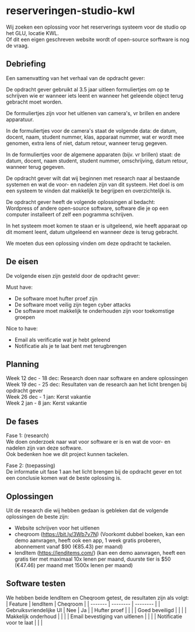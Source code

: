 # reserveringen-studio-kwl
Wij zoeken een oplossing voor het reserverings systeem voor de studio op het GLU, locatie KWL.  
Of dit een eigen geschreven website wordt of open-source sorftware is nog de vraag.  

## Debriefing
Een samenvatting van het verhaal van de opdracht gever:  
  
De opdracht gever gebruikt al 3.5 jaar uitleen formuliertjes om op te schrijven wie er wanneer iets leent en wanneer het geleende object terug gebracht moet worden.  
  
De formuliertjes zijn voor het uitlenen van camera's, vr brillen en andere apparatuur.  
  
In de formuliertjes voor de camera's staat de volgende data: de datum, docent, naam, student nummer, klas, apparaat nummer, wat er wordt mee genomen, extra lens of niet, datum retour, wanneer terug gegeven.  
  
In de formuliertjes voor de algemene apparaten (bijv. vr brillen) staat: de datum, docent, naam student, student nummer, omschrijving, datum retour, wanneer terug gegeven.  
  
De opdracht gever wilt dat wij beginnen met research naar al bestaande systemen en wat de voor- en nadelen zijn van dit systeem.
Het doel is om een systeem te vinden dat makkelijk te begrijpen en overzichtelijk is.  
  
De opdracht gever heeft de volgende oplossingen al bedacht:  
Wordpress of andere open-source software, software die je op een computer installeert of zelf een pogramma schrijven.  
  
In het systeem moet komen te staan er is uitgeleend, wie heeft apparaat op dit moment leent, datum uitgeleend en wanneer deze is terug gebracht.  
  
We moeten dus een oplossing vinden om deze opdracht te tackelen.

## De eisen
De volgende eisen zijn gesteld door de opdracht gever:

Must have:
- De software moet hufter proef zijn
- De software moet veilig zijn tegen cyber attacks
- De software moet makkelijk te onderhouden zijn voor toekomstige groepen 

Nice to have:
- Email als verificatie wat je hebt geleend
- Notificatie als je te laat bent met terugbrengen

## Planning
Week 12 dec - 18 dec: Research doen naar software en andere oplossingen  
Week 19 dec - 25 dec: Resultaten van de research aan het licht brengen bij opdracht gever  
Week 26 dec - 1 jan: Kerst vakantie  
Week 2 jan - 8 jan: Kerst vakantie  

## De fases
Fase 1: (research)  
We doen onderzoek naar wat voor software er is en wat de voor- en nadelen zijn van deze software.  
Ook bedenken hoe we dit project kunnen tackelen.  
  
Fase 2: (toepassing)  
De informatie uit fase 1 aan het licht brengen bij de opdracht gever en tot een conclusie komen wat de beste oplossing is.  

## Oplossingen
Uit de research die wij hebben gedaan is gebleken dat de volgende oplossingen de beste zijn:
- Website schrijven voor het uitlenen
- cheqroom (https://bit.ly/3Wb7v7N) (Voorkomt dubbel boeken, kan een demo aanvragen, heeft ook een app, 1 week gratis proberen, abonnement vanaf $90 (€85.43) per maand)
- lendItem (https://lenditems.com/) (kan een demo aanvragen, heeft een gratis tier met maximaal 10x lenen per maand, duurste tier is $50 (€47.46) per maand met 1500x lenen per maand)

## Software testen
We hebben beide lendItem en Cheqroom getest, de resultaten zijn als volgt:
| Feature | lendItem | Cheqroom |
| ------- | -------- | -------- |
| Gebruiksvriendelijke UI | Nee | Ja |
| Hufter proef |  |  |
| Goed beveiligd |  |  |
| Makkelijk onderhoud |  |  |
| Email bevestiging van uitlenen |  |  |
| Notificatie voor te laat |  |  |
